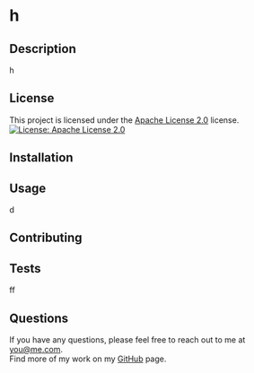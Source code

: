 
  # h
  
  ## Description
  h
  ## License

This project is licensed under the [Apache License 2.0](https://www.apache.org/licenses/LICENSE-2.0) license. [![License: Apache License 2.0](https://img.shields.io/badge/License-Apache%202.0-blue.svg)](https://www.apache.org/licenses/LICENSE-2.0)
  ## Installation
  
  
  ## Usage
  d
  
  ## Contributing
  
  
  ## Tests
  ff
  
  ## Questions
If you have any questions, please feel free to reach out to me at [you@me.com](mailto:you@me.com).\
Find more of my work on my [GitHub](https://github.com/mememe) page.
